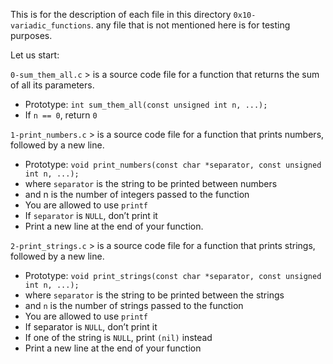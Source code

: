 This is for the description of each file in this directory `0x10-variadic_functions`.
any file that is not mentioned here is for testing purposes.

Let us start:

`0-sum_them_all.c` > is a source code file for a function that returns the sum of all its parameters.
- Prototype: `int sum_them_all(const unsigned int n, ...);`
- If `n == 0`, return `0`

`1-print_numbers.c` > is a source code file for a function that prints numbers, followed by a new line.
- Prototype: `void print_numbers(const char *separator, const unsigned int n, ...);`
- where `separator` is the string to be printed between numbers
- and n is the number of integers passed to the function
- You are allowed to use `printf`
- If `separator` is `NULL`, don’t print it
- Print a new line at the end of your function.

`2-print_strings.c` > is a source code file for a function that prints strings, followed by a new line.
- Prototype: `void print_strings(const char *separator, const unsigned int n, ...);`
- where `separator` is the string to be printed between the strings
- and `n` is the number of strings passed to the function
- You are allowed to use `printf`
- If separator is `NULL`, don’t print it
- If one of the string is `NULL`, print `(nil)` instead
- Print a new line at the end of your function
